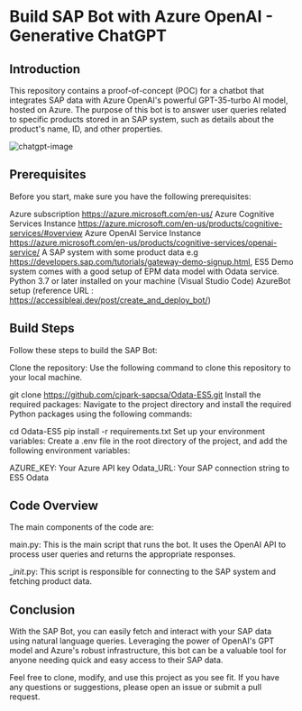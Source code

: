 # Build SAP Bot with Azure OpenAI - Generative ChatGPT 

## Introduction
This repository contains a proof-of-concept (POC) for a chatbot that integrates SAP data with Azure OpenAI's powerful GPT-35-turbo AI model, hosted on Azure. The purpose of this bot is to answer user queries related to specific products stored in an SAP system, such as details about the product's name, ID, and other properties.

![chatgpt-image](https://github.com/cjpark-sapcsa/aoai-sap/assets/60184856/2dbcf287-1fac-4cfb-8fb0-ae9351628dc1)


## Prerequisites
Before you start, make sure you have the following prerequisites:

Azure subscription https://azure.microsoft.com/en-us/
Azure Cognitive Services Instance https://azure.microsoft.com/en-us/products/cognitive-services/#overview
Azure OpenAI Service Instance https://azure.microsoft.com/en-us/products/cognitive-services/openai-service/
A SAP system with some product data e.g https://developers.sap.com/tutorials/gateway-demo-signup.html, ES5 Demo system comes with a good setup of EPM data model with Odata service. 
Python 3.7 or later installed on your machine (Visual Studio Code) 
AzureBot setup (reference URL : https://accessibleai.dev/post/create_and_deploy_bot/)

## Build Steps
Follow these steps to build the SAP Bot:

Clone the repository: Use the following command to clone this repository to your local machine.

git clone https://github.com/cjpark-sapcsa/Odata-ES5.git
Install the required packages: Navigate to the project directory and install the required Python packages using the following commands:

cd Odata-ES5
pip install -r requirements.txt
Set up your environment variables: Create a .env file in the root directory of the project, and add the following environment variables:

AZURE_KEY: Your Azure API key
Odata_URL: Your SAP connection string to ES5 Odata 

## Code Overview
The main components of the code are:

main.py: This is the main script that runs the bot. It uses the OpenAI API to process user queries and returns the appropriate responses.

__init_.py: This script is responsible for connecting to the SAP system and fetching product data.


## Conclusion
With the SAP Bot, you can easily fetch and interact with your SAP data using natural language queries. Leveraging the power of OpenAI's GPT model and Azure's robust infrastructure, this bot can be a valuable tool for anyone needing quick and easy access to their SAP data.

Feel free to clone, modify, and use this project as you see fit. If you have any questions or suggestions, please open an issue or submit a pull request.
